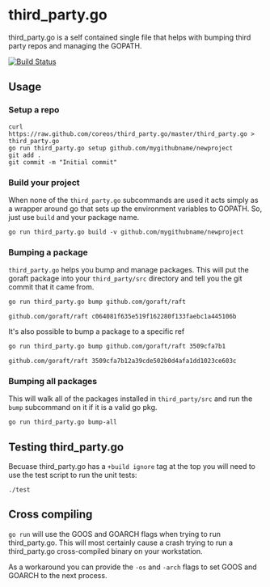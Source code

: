 # third_party.go

third_party.go is a self contained single file that helps with bumping third
party repos and managing the GOPATH.

[![Build Status](https://travis-ci.org/coreos/third_party.go.png)](https://travis-ci.org/coreos/third_party.go)

## Usage

### Setup a repo

```
curl https://raw.github.com/coreos/third_party.go/master/third_party.go > third_party.go
go run third_party.go setup github.com/mygithubname/newproject
git add .
git commit -m "Initial commit"
```

### Build your project

When none of the `third_party.go` subcommands are used it acts simply as a
wrapper around go that sets up the environment variables to GOPATH. So, just
use `build` and your package name.

```
go run third_party.go build -v github.com/mygithubname/newproject
```

### Bumping a package

`third_party.go` helps you bump and manage packages. This will put the goraft
package into your `third_party/src` directory and tell you the git commit that
it came from.

```sh
go run third_party.go bump github.com/goraft/raft
```
```
github.com/goraft/raft c064081f635e519f162280f133faebc1a445106b
```

It's also possible to bump a package to a specific ref

```sh
go run third_party.go bump github.com/goraft/raft 3509cfa7b1
```
```
github.com/goraft/raft 3509cfa7b12a39cde502b0d4afa1dd1023ce603c
```

### Bumping all packages

This will walk all of the packages installed in `third_party/src` and run the
`bump` subcommand on it if it is a valid go pkg.

```
go run third_party.go bump-all
```

## Testing third_party.go

Becuase third_party.go has a `+build ignore` tag at the top you will need to use the
test script to run the unit tests:

```
./test
```

## Cross compiling

`go run` will use the GOOS and GOARCH flags when trying to run third_party.go.
This will most certainly cause a crash trying to run a third_party.go
cross-compiled binary on your workstation.

As a workaround you can provide the `-os` and `-arch` flags to set GOOS and
GOARCH to the next process.
